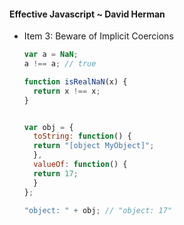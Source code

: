 
#### Effective Javascript ~ David Herman

- Item 3: Beware of Implicit Coercions
  ```javascript
  var a = NaN;
  a !== a; // true

  function isRealNaN(x) {
    return x !== x;
  }
  ```

  ```javascript

  var obj = {
    toString: function() {
    return "[object MyObject]";
    },
    valueOf: function() {
    return 17;
    }
  };

  "object: " + obj; // "object: 17"
  ```